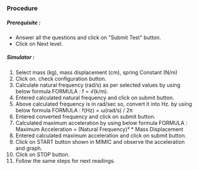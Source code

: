 ### Procedure

##### Prerequisite : 
- Answer all the questions and click on "Submit Test" button.
- Click on Next level.

##### Simulator :
1. Select mass (kg), mass displacement (cm), spring Constant (N/m)
2. Click on. check configuration button.
3. Calculate natural frequency (rad/s) as per selected values by using below formula
         FORMULA : f = √(k/m).
4. Entered calculated natural frequency and click on submit button. 
5. Above calculated frequency is in rad/sec so, convert it into Hz. by using below formula
        FORMULA :  f(Hz) = ω(rad/s) / 2π
6. Entered converted frequency and click on submit button. 
7. Calculated maximum acceleration by using  below formula
       FORMULA :  Maximum Acceleration = (Natural Frequency)² * Mass Displacement 
8. Entered calculated maximum acceleration and click on submit button. 
9. Click on START button shown in MIMIC  and observe the acceleration and graph.
10. Click on STOP button. 
11. Follow the same steps for next readings.